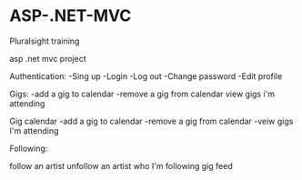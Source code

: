 # ASP-.NET-MVC

Pluralsight training

asp .net mvc project

Authentication:
  -Sing up
  -Login
  -Log out
  -Change password
  -Edit profile
  
  Gigs:
  -add a gig to calendar
  -remove a gig from calendar
  view gigs i'm attending
  
  Gig calendar
  -add a gig to calendar
  -remove a gig from calendar
  -veiw gigs I'm attending
  
  Following:
  
  follow an artist
  unfollow an artist
  who I'm following
  gig feed
  
  

